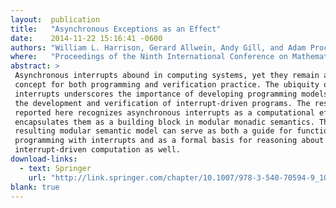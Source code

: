 ```yaml
---
layout:  publication
title:   "Asynchronous Exceptions as an Effect"
date:    2014-11-22 15:16:41 -0600
authors: "William L. Harrison, Gerard Allwein, Andy Gill, and Adam Procter"
where:   "Proceedings of the Ninth International Conference on Mathematics of Program Construction (MPC'08), Marseille, July 2008"
abstract: >
 Asynchronous interrupts abound in computing systems, yet they remain a thorny
 concept for both programming and verification practice. The ubiquity of
 interrupts underscores the importance of developing programming models to aid
 the development and verification of interrupt-driven programs. The research
 reported here recognizes asynchronous interrupts as a computational effect and
 encapsulates them as a building block in modular monadic semantics. The
 resulting modular semantic model can serve as both a guide for functional
 programming with interrupts and as a formal basis for reasoning about
 interrupt-driven computation as well.
download-links:
  - text: Springer
    url: "http://link.springer.com/chapter/10.1007/978-3-540-70594-9_10"
blank: true
---
```

